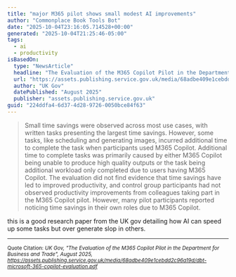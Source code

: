 ```yaml
---
title: "major M365 pilot shows small modest AI improvements"
author: "Commonplace Book Tools Bot"
date: "2025-10-04T23:16:05.714528+00:00"
generated: "2025-10-04T21:25:46-05:00"
tags:
  - ai
  - productivity
isBasedOn:
  type: "NewsArticle"
  headline: "The Evaluation of the M365 Copilot Pilot in the Department for Business and Trade"
  url: "https://assets.publishing.service.gov.uk/media/68adbe409e1cebdd2c96a19d/dbt-microsoft-365-copilot-evaluation.pdf"
  author: "UK Gov"
  datePublished: "August 2025"
  publisher: "assets.publishing.service.gov.uk"
guid: "224ddfa4-6d37-4d28-9726-0050bce84f63"
---
```


> Small time savings were observed across most use cases, with written tasks presenting
the largest time savings. However, some tasks, like scheduling and generating images,
incurred additional time to complete the task when participants used M365 Copilot.
Additional time to complete tasks was primarily caused by either M365 Copilot being
unable to produce high quality outputs or the task being additional workload only
completed due to users having M365 Copilot. The evaluation did not find evidence that
time savings have led to improved productivity, and control group participants had not
observed productivity improvements from colleagues taking part in the M365 Copilot pilot.
However, many pilot participants reported noticing time savings in their own roles due to
M365 Copilot.

this is a good research paper from the UK gov detailing how AI can speed up some tasks but over generate slop in others.

---

<sub>Quote Citation: <cite>UK Gov, "The Evaluation of the M365 Copilot Pilot in the Department for Business and Trade", August 2025, <a href="https://assets.publishing.service.gov.uk/media/68adbe409e1cebdd2c96a19d/dbt-microsoft-365-copilot-evaluation.pdf">https://assets.publishing.service.gov.uk/media/68adbe409e1cebdd2c96a19d/dbt-microsoft-365-copilot-evaluation.pdf</a></cite></sub>